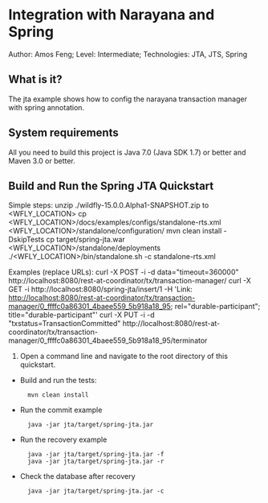 Integration with Narayana and Spring
==================================================================================================
Author: Amos Feng;
Level: Intermediate;
Technologies: JTA, JTS, Spring 

What is it?
-----------

The jta example shows how to config the narayana transaction manager with spring annotation.



System requirements
-------------------

All you need to build this project is Java 7.0 (Java SDK 1.7) or better and Maven 3.0 or better.


Build and Run the Spring JTA Quickstart
-------------------------------

Simple steps:
  unzip ./wildfly-15.0.0.Alpha1-SNAPSHOT.zip to <WFLY_LOCATION>
  cp <WFLY_LOCATION>/docs/examples/configs/standalone-rts.xml <WFLY_LOCATION>/standalone/configuration/
  mvn clean install -DskipTests
  cp target/spring-jta.war <WFLY_LOCATION>/standalone/deployments
  ./<WFLY_LOCATION>/bin/standalone.sh -c standalone-rts.xml

Examples (replace URLs):
  curl -X POST -i -d data="timeout=360000" http://localhost:8080/rest-at-coordinator/tx/transaction-manager/
  curl -X GET -i http://localhost:8080/spring-jta/insert/1 -H 'Link: <http://localhost:8080/rest-at-coordinator/tx/transaction-manager/0_ffffc0a86301_4baee559_5b918a18_95>; rel="durable-participant"; title="durable-participant"'
  curl -X PUT -i -d "txstatus=TransactionCommitted" http://localhost:8080/rest-at-coordinator/tx/transaction-manager/0_ffffc0a86301_4baee559_5b918a18_95/terminator

1. Open a command line and navigate to the root directory of this quickstart.
* Build and run the tests:

        mvn clean install
* Run the commit example

        java -jar jta/target/spring-jta.jar
* Run the recovery example

        java -jar jta/target/spring-jta.jar -f
        java -jar jta/target/spring-jta.jar -r
* Check the database after recovery

        java -jar jta/target/spring-jta.jar -c
